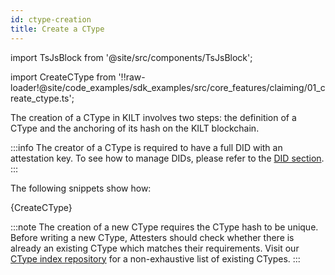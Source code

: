 ```yaml
---
id: ctype-creation
title: Create a CType
---
```


import TsJsBlock from '@site/src/components/TsJsBlock';

import CreateCType from '!!raw-loader!@site/code_examples/sdk_examples/src/core_features/claiming/01_create_ctype.ts';

The creation of a CType in KILT involves two steps: the definition of a CType and the anchoring of its hash on the KILT blockchain.

:::info
The creator of a CType is required to have a full DID with an attestation key.
To see how to manage DIDs, please refer to the [DID section](../01_dids/03_full_did_update.md).
:::

The following snippets show how:

<TsJsBlock>
  {CreateCType}
</TsJsBlock>

:::note
The creation of a new CType requires the CType hash to be unique.
Before writing a new CType, Attesters should check whether there is already an existing CType which matches their requirements.
Visit our [CType index repository](https://github.com/KILTprotocol/ctype-index) for a non-exhaustive list of existing CTypes.
:::